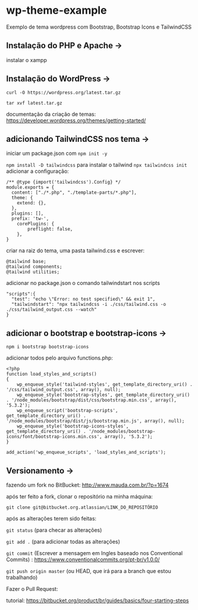 # wp-theme-example
Exemplo de tema wordpress com Bootstrap, Bootstrap Icons e TailwindCSS
## Instalação do PHP e Apache ->


instalar o xampp


## Instalação do WordPress -> 

`curl -O https://wordpress.org/latest.tar.gz`

`tar xvf latest.tar.gz`

documentação da criação de temas: https://developer.wordpress.org/themes/getting-started/



## adicionando TailwindCSS nos tema ->
iniciar um package.json com `npm init -y`

`npm install -D tailwindcss` para instalar o tailwind
`npx tailwindcss init`
adicionar a configuração:
```
/** @type {import('tailwindcss').Config} */
module.exports = {
  content: ["./*.php", "./template-parts/*.php"],
  theme: {
    extend: {},
  },
  plugins: [],
  prefix: 'tw-',
    corePlugins: {
        preflight: false,
    },
}
```
criar na raiz do tema, uma pasta tailwind.css e escrever: 
```
@tailwind base;
@tailwind components;
@tailwind utilities;
```

adicionar no package.json o comando tailwindstart nos scripts

```
"scripts":{
  "test": "echo \"Error: no test specified\" && exit 1",
  "tailwindstart": "npx tailwindcss -i ./css/tailwind.css -o ./css/tailwind_output.css --watch"
}   
```

## adicionar o bootstrap e bootstrap-icons -> 
`npm i bootstrap bootstrap-icons`

adicionar todos pelo arquivo functions.php:

```
<?php
function load_styles_and_scripts()
{
	wp_enqueue_style('tailwind-styles', get_template_directory_uri() . '/css/tailwind_output.css', array(), null);
	wp_enqueue_style('bootstrap-styles', get_template_directory_uri() . '/node_modules/bootstrap/dist/css/bootstrap.min.css', array(), '5.3.2');
	wp_enqueue_script('bootstrap-scripts', get_template_directory_uri() . '/node_modules/bootstrap/dist/js/bootstrap.min.js', array(), null);
	wp_enqueue_style('bootstrap-icons-styles', get_template_directory_uri() . '/node_modules/bootstrap-icons/font/bootstrap-icons.min.css', array(), '5.3.2');
}

add_action('wp_enqueue_scripts', 'load_styles_and_scripts');
```




## Versionamento ->

fazendo um fork no BitBucket: http://www.mauda.com.br/?p=1674

após ter feito a fork, clonar o repositório na minha máquina:

`git clone git@bitbucket.org.atlassian/LINK_DO_REPOSITÓRIO`

após as alterações terem sido feitas:

`git status` (para checar as alterações)

`git add .` (para adicionar todas as alterações)

`git commit` (Escrever a mensagem em Ingles baseado nos Conventional Commits) : https://www.conventionalcommits.org/pt-br/v1.0.0/

`git push origin master` (ou HEAD, que irá para a branch que estou trabalhando)

Fazer o Pull Request:

tutorial: https://bitbucket.org/product/br/guides/basics/four-starting-steps


